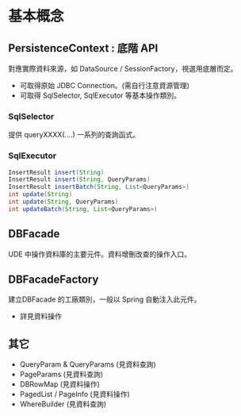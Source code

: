 # 基本概念

## PersistenceContext : 底階 API

對應實際資料來源，如 DataSource / SessionFactory，視選用底層而定。
* 可取得原始 JDBC Connection。(需自行注意資源管理)
* 可取得 SqlSelector, SqlExecutor 等基本操作類別。

### SqlSelector

提供 queryXXXX(....) 一系列的查詢函式。

### SqlExecutor

``` java 
InsertResult insert(String)
InsertResult insert(String, QueryParams)
InsertResult insertBatch(String, List<QueryParams>)
int update(String)
int update(String, QueryParams)
int updateBatch(String, List<QueryParams>)
```

## DBFacade

UDE 中操作資料庫的主要元件。資料增刪改查的操作入口。

## DBFacadeFactory

建立DBFacade 的工廠類別，一般以 Spring 自動注入此元件。


* 詳見資料操作

## 其它

* QueryParam & QueryParams (見資料查詢)
* PageParams (見資料查詢)
* DBRowMap (見資料操作)
* PagedList / PageInfo (見資料操作)
* WhereBuilder (見資料查詢)



